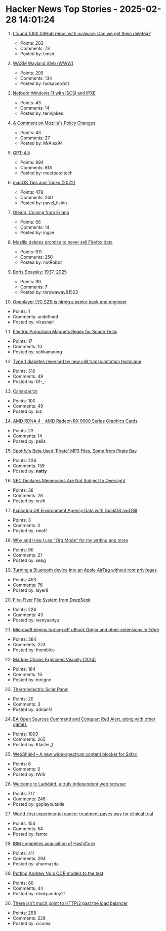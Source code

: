 # Hacker News Top Stories - 2025-02-28 14:01:24

1. [I found 1000 GitHub repos with malware. Can we get them deleted?](https://timsh.org/github-scam-investigation-thousands-of-mods-and-cracks-stealing-your-data/)
   - Points: 202
   - Comments: 73
   - Posted by: timsh

2. [WASM Wayland Web (WWW)](https://joeyh.name/blog/entry/WASM_Wayland_Web_WWW/)
   - Points: 205
   - Comments: 134
   - Posted by: todsacerdoti

3. [Netboot Windows 11 with iSCSI and iPXE](https://terinstock.com/post/2025/02/Netboot-Windows-11-with-iSCSI-and-iPXE/)
   - Points: 43
   - Comments: 14
   - Posted by: terinjokes

4. [A Comment on Mozilla's Policy Changes](https://www.waterfox.net/blog/a-comment-on-mozilla-changes/)
   - Points: 43
   - Comments: 27
   - Posted by: MrAlex94

5. [GPT-4.5](https://openai.com/index/introducing-gpt-4-5/)
   - Points: 994
   - Comments: 818
   - Posted by: meetpateltech

6. [macOS Tips and Tricks (2022)](https://saurabhs.org/macos-tips)
   - Points: 478
   - Comments: 240
   - Posted by: pavel_lishin

7. [Gleam, Coming from Erlang](https://olano.dev/blog/gleam-coming-from-erlang/)
   - Points: 66
   - Comments: 14
   - Posted by: ingve

8. [Mozilla deletes promise to never sell Firefox data](https://twitter.com/LundukeJournal/status/1895249805338886591)
   - Points: 611
   - Comments: 250
   - Posted by: notRobot

9. [Boris Spassky: 1937–2025](https://en.chessbase.com/post/boris-spassky-1937-2025)
   - Points: 99
   - Comments: 7
   - Posted by: throwaway81523

10. [Openlayer (YC S21) is hiring a senior back end engineer](https://www.ycombinator.com/companies/openlayer/jobs/yIE9WI3-senior-backend-engineer)
   - Points: 1
   - Comments: undefined
   - Posted by: vikasnair

11. [Electric Propulsion Magnets Ready for Space Tests](https://spectrum.ieee.org/electric-propulsion-thruster)
   - Points: 17
   - Comments: 10
   - Posted by: sohkamyung

12. [Type 1 diabetes reversed by new cell transplantation technique](https://newatlas.com/diabetes/islet-transplantation-type-1-diabetes/)
   - Points: 316
   - Comments: 49
   - Posted by: 01-_-

13. [Calendar.txt](https://terokarvinen.com/2021/calendar-txt/)
   - Points: 100
   - Comments: 49
   - Posted by: Iuz

14. [AMD RDNA 4 – AMD Radeon RX 9000 Series Graphics Cards](https://www.amd.com/en/newsroom/press-releases/2025-2-28-amd-unveils-next-generation-amd-rdna-4-architectu.html)
   - Points: 23
   - Comments: 14
   - Posted by: pella

15. [Spotify's Beta Used 'Pirate' MP3 Files, Some from Pirate Bay](https://torrentfreak.com/spotifys-beta-used-pirate-mp3-files-some-from-pirate-bay-170509/)
   - Points: 234
   - Comments: 159
   - Posted by: __natty__

16. [SEC Declares Memecoins Are Not Subject to Oversight](https://www.nytimes.com/2025/02/27/business/sec-memecoins.html)
   - Points: 38
   - Comments: 28
   - Posted by: wslh

17. [Exploring UK Environment Agency Data with DuckDB and Rill](https://rmoff.net/2025/02/28/exploring-uk-environment-agency-data-in-duckdb-and-rill/)
   - Points: 3
   - Comments: 0
   - Posted by: rmoff

18. [Why and How I use "Org Mode" for my writing and more](https://www.evalapply.org/posts/why-and-how-i-use-org-mode/index.html)
   - Points: 90
   - Comments: 21
   - Posted by: sebg

19. [Turning a Bluetooth device into an Apple AirTag without root privileges](https://nroottag.github.io/)
   - Points: 453
   - Comments: 76
   - Posted by: layer8

20. [Fire-Flyer File System from DeepSeek](https://github.com/deepseek-ai/3FS)
   - Points: 224
   - Comments: 43
   - Posted by: wenyuanyu

21. [Microsoft begins turning off uBlock Origin and other extensions in Edge](https://www.neowin.net/news/microsoft-begins-turning-off-ublock-origin-and-other-extensions-in-edge/)
   - Points: 384
   - Comments: 223
   - Posted by: thombles

22. [Markov Chains Explained Visually (2014)](https://setosa.io/ev/markov-chains/)
   - Points: 164
   - Comments: 16
   - Posted by: mrcgnc

23. [Thermoelectric Solar Panel](https://simplifier.neocities.org/thermosolar)
   - Points: 20
   - Comments: 3
   - Posted by: adrianN

24. [EA Open Sources Command and Conquer: Red Alert, along with other games](https://github.com/electronicarts/CnC_Red_Alert)
   - Points: 1009
   - Comments: 265
   - Posted by: Klaster_1

25. [WebShield – A new wide-spectrum content blocker for Safari](https://github.com/arjpar/WebShield)
   - Points: 8
   - Comments: 0
   - Posted by: tW4r

26. [Welcome to Ladybird, a truly independent web browser](https://github.com/LadybirdBrowser/ladybird)
   - Points: 717
   - Comments: 248
   - Posted by: goplayoutside

27. [World-first experimental cancer treatment paves way for clinical trial](https://www.wehi.edu.au/news/world-first-experimental-cancer-treatment-paves-way-for-clinical-trial/)
   - Points: 154
   - Comments: 54
   - Posted by: femto

28. [IBM completes acquisition of HashiCorp](https://newsroom.ibm.com/2025-02-27-ibm-completes-acquisition-of-hashicorp,-creates-comprehensive,-end-to-end-hybrid-cloud-platform)
   - Points: 411
   - Comments: 294
   - Posted by: ahurmazda

29. [Putting Andrew Ng's OCR models to the test](https://www.runpulse.com/blog/putting-andrew-ngs-ocr-models-to-the-test)
   - Points: 80
   - Comments: 44
   - Posted by: ritvikpandey21

30. [There isn't much point to HTTP/2 past the load balancer](https://byroot.github.io/ruby/performance/2025/02/24/http2-past-the-load-balancer.html)
   - Points: 298
   - Comments: 228
   - Posted by: ciconia

